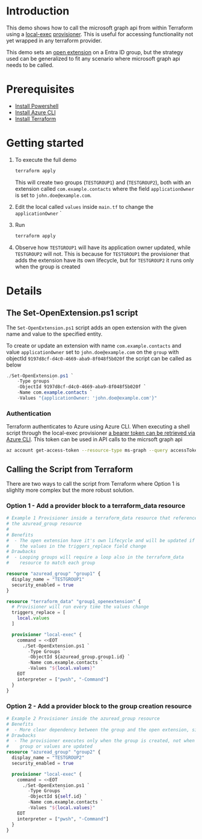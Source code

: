 # Introduction
This demo shows how to call the microsoft graph api from within Terraform using a [local-exec](https://developer.hashicorp.com/terraform/language/resources/provisioners/local-exec) [provisioner](https://developer.hashicorp.com/terraform/language/resources/provisioners/syntax). This is useful for accessing functionality not yet wrapped in any terraform provider.

This demo sets an [open extension](https://learn.microsoft.com/en-us/graph/extensibility-open-users) on a Entra ID group, but the strategy used can be generalized to fit any scenario where microsoft graph api needs to be called.

# Prerequisites
- [Install Powershell](https://learn.microsoft.com/en-us/powershell/scripting/install/installing-powershell)
- [Install Azure CLI](https://learn.microsoft.com/en-us/cli/azure/install-azure-cli)
- [Install Terraform](https://developer.hashicorp.com/terraform/install)

# Getting started

1. To execute the full demo
    ```sh
    terraform apply
    ```

    This will create two groups (`TESTGROUP1`) and (`TESTGROUP2`), both with an extension called `com.example.contacts` where the field `applicationOwner` is set to `john.doe@example.com`.

2. Edit the local called `values` inside `main.tf` to change the `applicationOwner`
`
3. Run 
    ```sh
    terraform apply
    ```
4. Observe how `TESTGROUP1` will have its application owner updated, while `TESTGROUP2` will not. This is because for `TESTGROUP1` the provisioner that adds the extension have its own lifecycle, but for `TESTGROUP2` it runs only when the group is created
# Details

## The Set-OpenExtension.ps1 script
The `Set-OpenExtension.ps1` script adds an open extension with the given name and value to the specified entity.

To create or update an extension with name `com.example.contacts` and value `applicationOwner` set to `john.doe@example.com` on the `group` with objectId `9197d8cf-d4c0-4669-aba9-8f048f5b020f` the script can be called as below

```powershell
./Set-OpenExtension.ps1 `
    -Type groups `
    -ObjectId 9197d8cf-d4c0-4669-aba9-8f048f5b020f `
    -Name com.example.contacts `
    -Values "{applicationOwner: 'john.doe@example.com'}"
```

### Authentication

Terraform authenticates to Azure using Azure CLI. When executing a shell script through the local-exec provisioner [a bearer token can be retrieved via Azure CLI](https://learn.microsoft.com/en-us/cli/azure/account?view=azure-cli-latest#az-account-get-access-token). This token can be used in API calls to the micrsoft graph api

```sh
az account get-access-token --resource-type ms-graph --query accessToken -o tsv
```

## Calling the Script from Terraform
There are two ways to call the script from Terraform where Option 1 is slighlty more complex but the more robust solution.

### Option 1 - Add a provider block to a terraform_data resource

```terraform
# Example 1 Provisioner inside a terraform_data resource that references 
# the azuread_group resource
#
# Benefits
#  - The open extension have it's own lifecycle and will be updated if 
#    the values in the triggers_replace field change
# Drawbacks
#  - Looping groups will require a loop also in the terraform_data 
#    resource to match each group

resource "azuread_group" "group1" {
  display_name = "TESTGROUP1"
  security_enabled = true
}

resource "terraform_data" "group1_openextension" {
  # Provisioner will run every time the values change
  triggers_replace = [
    local.values
  ]

  provisioner "local-exec" {
    command = <<EOT
      ./Set-OpenExtension.ps1 `
        -Type Groups `
        -ObjectId ${azuread_group.group1.id} `
        -Name com.example.contacts `
        -Values "${local.values}"
    EOT
    interpreter = ["pwsh", "-Command"]
  }
}
```

### Option 2 - Add a provider block to the group creation resource

```tf
# Example 2 Provisioner inside the azuread_group resource
# Benefits
#  - More clear dependency between the group and the open extension, simpler looping
# Drawbacks
#  - The provisioner executes only when the group is created, not when the 
#    group or values are updated
resource "azuread_group" "group2" {
  display_name = "TESTGROUP2"
  security_enabled = true

  provisioner "local-exec" {
    command = <<EOT
      ./Set-OpenExtension.ps1 `
        -Type Groups `
        -ObjectId ${self.id} `
        -Name com.example.contacts `
        -Values "${local.values}"
    EOT
    interpreter = ["pwsh", "-Command"]
  }
}
```

